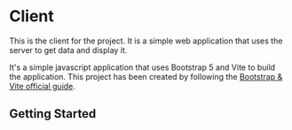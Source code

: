 # Client

This is the client for the project. It is a simple web application that uses the server to get data and display it.

It's a simple javascript application that uses Bootstrap 5 and Vite to build the application.
This project has been created by following the [Bootstrap & Vite official guide](https://getbootstrap.com/docs/5.2/getting-started/vite/).

## Getting Started